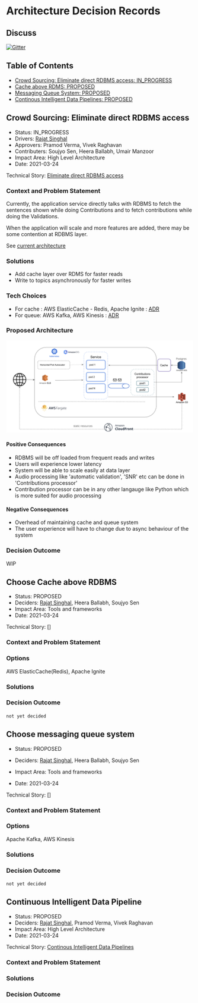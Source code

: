 # Architecture Decision Records

## Discuss

[![Gitter](https://badges.gitter.im/Vakyansh/community.svg)](https://gitter.im/Vakyansh/community?utm_source=badge&utm_medium=badge&utm_campaign=pr-badge)

## Table of Contents

- [Crowd Sourcing: Eliminate direct RDBMS access: IN_PROGRESS](#crowd-sourcing-eliminate-direct-rdbms-access)
- [Cache above RDMS: PROPOSED](#choose-cache-above-rdbms)
- [Messaging Queue System: PROPOSED](#choose-messaging-queue-system)
- [Continous Intelligent Data Pipelines: PROPOSED](#continuous-intelligent-data-pipeline)
  
## **Crowd Sourcing: Eliminate direct RDBMS access**

- Status: IN_PROGRESS
- Drivers: [Rajat Singhal](https://github.com/srajat84)
- Approvers: Pramod Verma, Vivek Raghavan
- Contributers: Soujyo Sen, Heera Ballabh, Umair Manzoor
- Impact Area: High Level Architecture
- Date: 2021-03-24

Technical Story: [Eliminate direct RDBMS access](https://project-sunbird.atlassian.net/browse/SOC-2)

### Context and Problem Statement

Currently, the application service directly talks with RDBMS to fetch the sentences shown while doing Contributions and to fetch contributions while doing the Validations.

When the application will scale and more features are added, there may be some contention at RDBMS layer.

See [current architecture](https://open-speech-ekstep.github.io/crowdsource_platform/#architecture)

### Solutions

- Add cache layer over RDMS for faster reads
- Write to topics asynchronously for faster writes

### Tech Choices

- For cache : AWS ElasticCache - Redis, Apache Ignite : [ADR](#choose-cache-above-rdbms)
- For queue: AWS Kafka, AWS Kinesis : [ADR](#choose-messaging-queue-system)

### Proposed Architecture

![ADR](img/crowdsource/adr1.png)

#### Positive Consequences

- RDBMS will be off loaded from frequent reads and writes
- Users will experience lower latency
- System will be able to scale easily at data layer
- Audio processing like 'automatic validation', 'SNR' etc can be done in 'Contributions processor'
- Contribution processor can be in any other langauge like Python which is more suited for audio processing

#### Negative Consequences

- Overhead of maintaining cache and queue system
- The user experience will have to change due to async behaviour of the system

### Decision Outcome

WIP

## **Choose Cache above RDBMS**

- Status: PROPOSED
- Deciders: [Rajat Singhal](https://github.com/srajat84), Heera Ballabh, Soujyo Sen
- Impact Area: Tools and frameworks
- Date: 2021-03-24

Technical Story: []

### Context and Problem Statement

### Options

AWS ElasticCache(Redis), Apache Ignite

### Solutions

### Decision Outcome

```not yet decided```


## **Choose messaging queue system**

- Status: PROPOSED
- Deciders: [Rajat Singhal](https://github.com/srajat84), Heera Ballabh, Soujyo Sen
- Impact Area: Tools and frameworks

- Date: 2021-03-24

Technical Story: []

### Context and Problem Statement

### Options

Apache Kafka, AWS Kinesis

### Solutions

### Decision Outcome

```not yet decided```

## **Continuous Intelligent Data Pipeline**

- Status: PROPOSED
- Deciders: [Rajat Singhal](https://github.com/srajat84), Pramod Verma, Vivek Raghavan
- Impact Area: High Level Architecture
- Date: 2021-03-24

Technical Story: [Continous Intelligent Data Pipelines](https://project-sunbird.atlassian.net/browse/SOC-3)

### Context and Problem Statement

### Solutions

### Decision Outcome